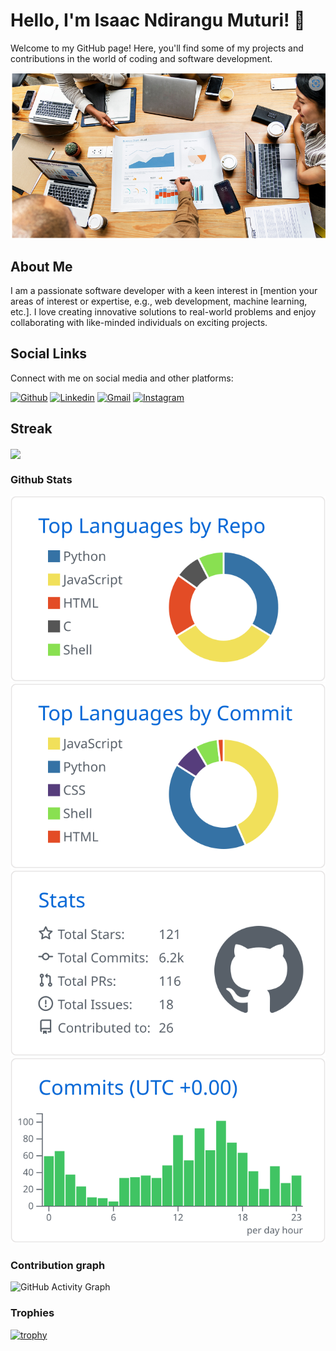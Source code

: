 # Hello, I'm Isaac Ndirangu Muturi! 👋

Welcome to my GitHub page! Here, you'll find some of my projects and contributions in the world of coding and software development.

![Alt text](./image.png)

## About Me

I am a passionate software developer with a keen interest in [mention your areas of interest or expertise, e.g., web development, machine learning, etc.]. I love creating innovative solutions to real-world problems and enjoy collaborating with like-minded individuals on exciting projects.

## Social Links

Connect with me on social media and other platforms:

[![Github](https://img.shields.io/badge/Github-000000?&style=for-the-badge&logo=github&logoColor=white)](https://github.com/Isaac-Ndirangu-Muturi-749)
[![Linkedin](https://img.shields.io/badge/linkedin-%230077B5.svg?&style=for-the-badge&logo=linkedin&logoColor=white)](https://www.linkedin.com/in/isaac-muturi-3b6b2b237)
[![Gmail](https://img.shields.io/badge/gmail-D14836?&style=for-the-badge&logo=gmail&logoColor=white)](mailto:ndirangumuturi749@gmail.com)
[![Instagram](https://img.shields.io/badge/Instagram-E4405F?&style=for-the-badge&logo=instagram&logoColor=white)](https://www.instagram.com/isaacndirangumuturi/)

<!-- Add any other social links or platforms you want to include -->

## Streak

<a href="https://github-readme-streak-stats.herokuapp.com/?user=Isaac-Ndirangu-Muturi-749">
  <img align="center" src="https://github-readme-streak-stats.herokuapp.com/?user=Isaac-Ndirangu-Muturi-749" />
</a>

### Github Stats

[![](https://raw.githubusercontent.com/Isaac-Ndirangu-Muturi-749/Isaac-Ndirangu-Muturi-749/main/profile-summary-card-output/github/1-repos-per-language.svg)](https://github.com/vn7n24fzkq/github-profile-summary-cards) [![](https://raw.githubusercontent.com/Isaac-Ndirangu-Muturi-749/Isaac-Ndirangu-Muturi-749/main/profile-summary-card-output/github/2-most-commit-language.svg)](https://github.com/vn7n24fzkq/github-profile-summary-cards)
[![](https://raw.githubusercontent.com/Isaac-Ndirangu-Muturi-749/Isaac-Ndirangu-Muturi-749/main/profile-summary-card-output/github/3-stats.svg)](https://github.com/vn7n24fzkq/github-profile-summary-cards) [![](https://raw.githubusercontent.com/Isaac-Ndirangu-Muturi-749/Isaac-Ndirangu-Muturi-749/main/profile-summary-card-output/github/4-productive-time.svg)](https://github.com/vn7n24fzkq/github-profile-summary-cards)


### Contribution graph

![GitHub Activity Graph](https://activity-graph.herokuapp.com/graph?username=Isaac-Ndirangu-Muturi-749)  


### Trophies

[![trophy](https://github-profile-trophy.vercel.app/?username=Isaac-Ndirangu-Muturi-749&column=7)](https://github.com/ryo-ma/github-profile-trophy)
